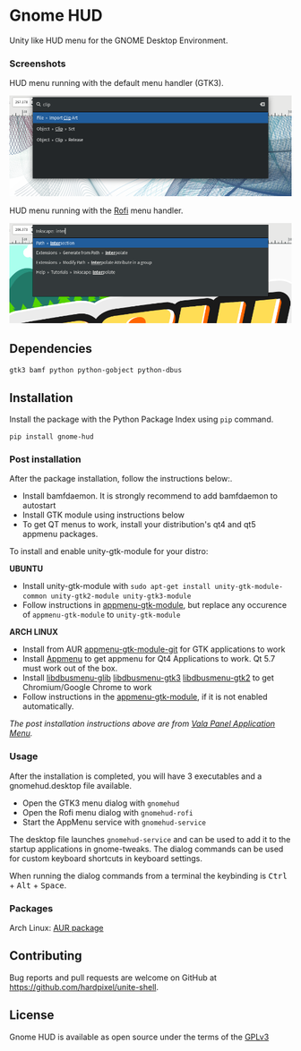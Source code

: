 # Gnome HUD
Unity like HUD menu for the GNOME Desktop Environment.

### Screenshots
HUD menu running with the default menu handler (GTK3).

![Screenshot](/screenshot.png)

HUD menu running with the [Rofi](https://github.com/DaveDavenport/rofi) menu handler.

![Settings](/screenshot-rofi.png)

## Dependencies
```
gtk3 bamf python python-gobject python-dbus
```

## Installation
Install the package with the Python Package Index using `pip` command.
```
pip install gnome-hud
```

### Post installation
After the package installation, follow the instructions below:.
- Install bamfdaemon. It is strongly recommend to add bamfdaemon to autostart
- Install GTK module using instructions below
- To get QT menus to work, install your distribution's qt4 and qt5 appmenu packages.

To install and enable unity-gtk-module for your distro:

**UBUNTU**
* Install unity-gtk-module with `sudo apt-get install unity-gtk-module-common unity-gtk2-module unity-gtk3-module`
* Follow instructions in [appmenu-gtk-module](https://github.com/rilian-la-te/vala-panel-appmenu/blob/master/subprojects/appmenu-gtk-module/README.md), but replace any occurence of `appmenu-gtk-module` to `unity-gtk-module`

**ARCH LINUX**
* Install from AUR [appmenu-gtk-module-git](https://aur.archlinux.org/packages/appmenu-gtk-module-git/) for GTK applications to work
* Install [Appmenu](https://www.archlinux.org/packages/community/x86_64/appmenu-qt4/) to get appmenu for Qt4 Applications to work. Qt 5.7 must work out of the box.
* Install [libdbusmenu-glib](https://archlinux.org/packages/libdbusmenu-glib/) [libdbusmenu-gtk3](https://archlinux.org/packages/libdbusmenu-gtk3/) [libdbusmenu-gtk2](https://archlinux.org/packages/libdbusmenu-gtk2/) to get Chromium/Google Chrome to work
* Follow instructions in the [appmenu-gtk-module](https://github.com/rilian-la-te/vala-panel-appmenu/blob/master/subprojects/appmenu-gtk-module/README.md), if it is not enabled automatically.

*The post installation instructions above are from [Vala Panel Application Menu](https://github.com/rilian-la-te/vala-panel-appmenu).*

### Usage
After the installation is completed, you will have 3 executables and a gnomehud.desktop file available.

* Open the GTK3 menu dialog with `gnomehud`
* Open the Rofi menu dialog with `gnomehud-rofi`
* Start the AppMenu service with `gnomehud-service`

The desktop file launches `gnomehud-service` and can be used to add it to the startup applications in gnome-tweaks. The dialog commands can be used for custom keyboard shortcuts in keyboard settings.

When running the dialog commands from a terminal the keybinding is <kbd>Ctrl</kbd> + <kbd>Alt</kbd> + <kbd>Space</kbd>.

### Packages
Arch Linux: [AUR package](https://aur.archlinux.org/packages/gnome-hud)

## Contributing
Bug reports and pull requests are welcome on GitHub at https://github.com/hardpixel/unite-shell.

## License
Gnome HUD is available as open source under the terms of the [GPLv3](http://www.gnu.org/licenses/gpl-3.0.en.html)
